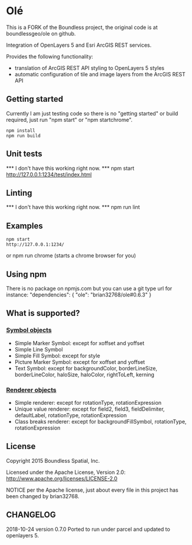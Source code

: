 # Olé

This is a FORK of the Boundless project, the original code is at boundlessgeo/ole on github.

Integration of OpenLayers 5 and Esri ArcGIS REST services.

Provides the following functionality:
  * translation of ArcGIS REST API styling to OpenLayers 5 styles
  * automatic configuration of tile and image layers from the ArcGIS REST API

## Getting started

Currently I am just testing code so there is no "getting started" or build required,
just run "npm start" or "npm startchrome".

    npm install
    npm run build

## Unit tests

*** I don't have this working right now. ***
    npm start
    http://127.0.0.1:1234/test/index.html

## Linting

*** I don't have this working right now. ***
   npm run lint

## Examples

    npm start
    http://127.0.0.1:1234/
or
    npm run chrome
    (starts a chrome browser for you)

## Using npm

There is no package on npmjs.com but you can use a git type url for instance:
    "dependencies": {
      "ole": "brian32768/ole#0.6.3"
    }

## What is supported?

### <a href="http://resources.arcgis.com/en/help/arcgis-rest-api/index.html#/Symbol_Objects/02r3000000n5000000/">Symbol objects</a>
  * Simple Marker Symbol: except for xoffset and yoffset
  * Simple Line Symbol
  * Simple Fill Symbol: except for style
  * Picture Marker Symbol: except for xoffset and yoffset
  * Text Symbol: except for backgroundColor, borderLineSize, borderLineColor, haloSize, haloColor, rightToLeft, kerning

### <a href="http://resources.arcgis.com/en/help/arcgis-rest-api/index.html#/Renderer_objects/02r30000019t000000/">Renderer objects</a>
  * Simple renderer: except for rotationType, rotationExpression
  * Unique value renderer: except for field2, field3, fieldDelimiter, defaultLabel, rotationType, rotationExpression
  * Class breaks renderer: except for backgroundFillSymbol, rotationType, rotationExpression

## License

Copyright 2015 Boundless Spatial, Inc.

Licensed under the Apache License, Version 2.0: http://www.apache.org/licenses/LICENSE-2.0

NOTICE per the Apache license, just about every file in this project has been changed by brian32768.

## CHANGELOG

2018-10-24 version 0.7.0 Ported to run under parcel and updated to openlayers 5.
